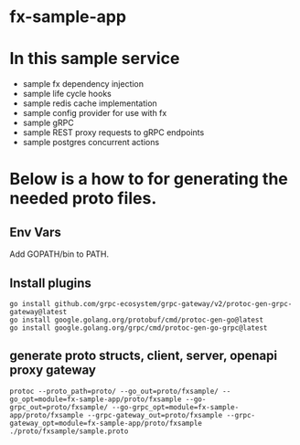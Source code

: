 # fx-sample-app

# In this sample service
- sample fx dependency injection
- sample life cycle hooks
- sample redis cache implementation
- sample config provider for use with fx
- sample gRPC
- sample REST proxy requests to gRPC endpoints
- sample postgres concurrent actions

# Below is a how to for generating the needed proto files.
## Env Vars
Add GOPATH/bin to PATH.

## Install plugins
```
go install github.com/grpc-ecosystem/grpc-gateway/v2/protoc-gen-grpc-gateway@latest
go install google.golang.org/protobuf/cmd/protoc-gen-go@latest
go install google.golang.org/grpc/cmd/protoc-gen-go-grpc@latest
```

## generate proto structs, client, server, openapi proxy gateway
```
protoc --proto_path=proto/ --go_out=proto/fxsample/ --go_opt=module=fx-sample-app/proto/fxsample --go-grpc_out=proto/fxsample/ --go-grpc_opt=module=fx-sample-app/proto/fxsample --grpc-gateway_out=proto/fxsample --grpc-gateway_opt=module=fx-sample-app/proto/fxsample ./proto/fxsample/sample.proto
```
